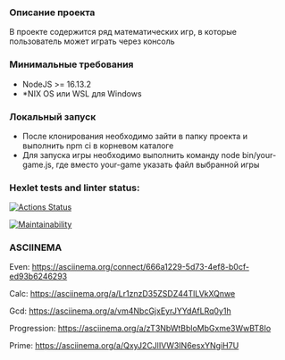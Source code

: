 ### Описание проекта
В проекте содержится ряд математических игр, в которые пользователь может играть через консоль

### Минимальные требования
- NodeJS >= 16.13.2
- *NIX OS или WSL для Windows

### Локальный запуск
- После клонирования необходимо зайти в папку проекта и выполнить npm ci в корневом каталоге
- Для запуска игры необходимо выполнить команду node bin/your-game.js, где вместо your-game указать файл выбранной игры

### Hexlet tests and linter status:
[![Actions Status](https://github.com/irenechigrinova/frontend-project-lvl1/workflows/hexlet-check/badge.svg)](https://github.com/irenechigrinova/frontend-project-lvl1/actions)

[![Maintainability](https://api.codeclimate.com/v1/badges/a99a88d28ad37a79dbf6/maintainability)](https://codeclimate.com/github/codeclimate/codeclimate/maintainability)


### ASCIINEMA
Even: https://asciinema.org/connect/666a1229-5d73-4ef8-b0cf-ed93b6246293

Calc: https://asciinema.org/a/Lr1znzD35ZSDZ44TlLVkXQnwe

Gcd:  https://asciinema.org/a/vm4NbcGjxEyrJYYdAfLRq0y1h

Progression: https://asciinema.org/a/zT3NbWtBbloMbGxme3WwBT8Io

Prime:  https://asciinema.org/a/QxyJ2CJlIVW3IN6esxYNgiH7U
